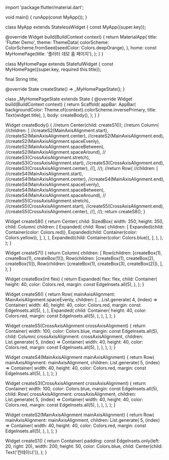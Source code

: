 import 'package:flutter/material.dart';

void main() {
  runApp(const MyApp());
}

class MyApp extends StatelessWidget {
  const MyApp({super.key});

  @override
  Widget build(BuildContext context) {
    return MaterialApp(
      title: 'Flutter Demo',
      theme: ThemeData(
        colorScheme: ColorScheme.fromSeed(seedColor: Colors.deepOrange),
      ),
      home: const MyHomePage(title: '플러터 데모 홈 페이지'),
    );
  }
}

class MyHomePage extends StatefulWidget {
  const MyHomePage({super.key, required this.title});

  final String title;

  @override
  State<MyHomePage> createState() => _MyHomePageState();
}

class _MyHomePageState extends State<MyHomePage> {
  @override
  Widget build(BuildContext context) {
    return Scaffold(
      appBar: AppBar(
        backgroundColor: Theme.of(context).colorScheme.inversePrimary,
        title: Text(widget.title),
      ),
      body: createBody(),
    );
  }
}

Widget createBody() {
  //return Center(child: createS1());
  //return Column(
  //children: [
  //createS2(MainAxisAlignment.start),
  //createS2(MainAxisAlignment.center),
  //createS2(MainAxisAlignment.end),
  //createS2(MainAxisAlignment.spaceEvenly),
  //createS2(MainAxisAlignment.spaceBetween),
  //createS2(MainAxisAlignment.spaceAround),
  //
  //createS3(CrossAxisAlignment.stretch),
  //createS3(CrossAxisAlignment.start),
  //createS3(CrossAxisAlignment.end),
  //createS3(CrossAxisAlignment.center),
  //],
  //);
  //return Row(
  //children: [
  //createS4(MainAxisAlignment.start),
  //createS4(MainAxisAlignment.center),
  //createS4(MainAxisAlignment.end),
  //createS4(MainAxisAlignment.spaceEvenly),
  //createS4(MainAxisAlignment.spaceBetween),
  //createS4(MainAxisAlignment.spaceAround),
  //
  //createS5(CrossAxisAlignment.stretch),
  //createS5(CrossAxisAlignment.start),
  //createS5(CrossAxisAlignment.end),
  //createS5(CrossAxisAlignment.center),
  //],
  //);
  return createS8();
}

Widget createS8() {
  return Center(
    child: SizedBox(
      width: 350,
      height: 350,
      child: Column(
        children: [
          Expanded(
            child: Row(
              children: [
                Expanded(child: Container(color: Colors.red)),
                Expanded(child: Container(color: Colors.yellow)),
              ],
            ),
          ),
          Expanded(child: Container(color: Colors.blue)),
        ],
      ),
    ),
  );
}

Widget createS7() {
  return Column(
    children: [
      Row(children: [createBox(1), createBox(1), createBox(1)]),
      Row(children: [createBox(1), createBox(2), createBox(1)]),
      Row(children: [createBox(1), createBox(3), createBox(2)]),
    ],
  );
}

Widget createBox(int flex) {
  return Expanded(
    flex: flex,
    child: Container(
      height: 40,
      color: Colors.red,
      margin: const EdgeInsets.all(5),
    ),
  );
}

Widget createS6() {
  return Row(
    mainAxisAlignment: MainAxisAlignment.spaceEvenly,
    children: [
      ...List.generate(
        4,
        (index) => Container(
          width: 40,
          height: 40,
          color: Colors.red,
          margin: const EdgeInsets.all(5),
        ),
      ),
      Expanded(
        child: Container(
          height: 40,
          color: Colors.red,
          margin: const EdgeInsets.all(5),
        ),
      ),
    ],
  );
}

Widget createS5(CrossAxisAlignment crossAxisAlignment) {
  return Container(
    width: 100,
    color: Colors.blue,
    margin: const EdgeInsets.all(5),
    child: Column(
      crossAxisAlignment: crossAxisAlignment,
      children: List.generate(
        5,
        (index) => Container(
          width: 40,
          height: 40,
          color: Colors.red,
          margin: const EdgeInsets.all(5),
        ),
      ),
    ),
  );
}

Widget createS4(MainAxisAlignment mainAxisAlignment) {
  return Row(
    mainAxisAlignment: mainAxisAlignment,
    children: List.generate(
      5,
      (index) => Container(
        width: 40,
        height: 40,
        color: Colors.red,
        margin: const EdgeInsets.all(5),
      ),
    ),
  );
}

Widget createS3(CrossAxisAlignment crossAxisAlignment) {
  return Container(
    width: 100,
    color: Colors.blue,
    margin: const EdgeInsets.all(5),
    child: Row(
      crossAxisAlignment: crossAxisAlignment,
      children: List.generate(
        5,
        (index) => Container(
          width: 40,
          height: 40,
          color: Colors.red,
          margin: const EdgeInsets.all(5),
        ),
      ),
    ),
  );
}

Widget createS2(MainAxisAlignment mainAxisAlignment) {
  return Row(
    mainAxisAlignment: mainAxisAlignment,
    children: List.generate(
      5,
      (index) => Container(
        width: 40,
        height: 40,
        color: Colors.red,
        margin: const EdgeInsets.all(5),
      ),
    ),
  );
}

Widget createS1() {
  return Container(
    padding: const EdgeInsets.only(left: 20, right: 20),
    width: 200,
    height: 50,
    color: Colors.blue,
    child: Center(child: Text('컨테이너')),
  );
}
